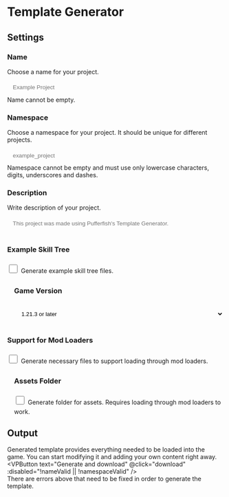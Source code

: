 <script lang="ts" setup>
import { ref, computed, watchEffect } from "vue";
import { BlobWriter, TextReader, ZipWriter } from "@zip.js/zip.js";
import { VPButton } from "vitepress/theme";

import packMcMeta from "./template-generator/pack.mcmeta.js";
import fabricModJson from "./template-generator/fabric.mod.json.js";
import modsToml from "./template-generator/mods.toml.js";
import neoforgeModsToml from "./template-generator/neoforge.mods.toml.js";
import configJson from "./template-generator/config.json.js";
import categoryJson from "./template-generator/category.json.js";
import definitionsJson from "./template-generator/definitions.json.js";
import skillsJson from "./template-generator/skills.json.js";
import connectionsJson from "./template-generator/connections.json.js";
import experienceJson from "./template-generator/experience.json.js";


const name = ref("");
const namespace = ref("");
const gameVersion = ref("new");
const description = ref("");

watchEffect(() => namespace.value = name.value.toLowerCase().replace(/ /g, "_").replace(/[^a-z0-9_-]*/g, ""));

const nameValid = computed(() => name.value.length >= 1);
const namespaceValid = computed(() => /^[a-z0-9_-]+$/.test(namespace.value));

const exampleSkillTree = ref(false);
const supportForModLoaders = ref(false);
const assetsFolder = ref(false);

async function download() {
	const zip = new ZipWriter(new BlobWriter("application/zip"));

	const promises = [];

	promises.push(zip.add(
		"pack.mcmeta",
		new TextReader(packMcMeta({
			description: description.value
		})
	)));

	if (supportForModLoaders.value) {
		promises.push(zip.add(
			"fabric.mod.json",
			new TextReader(fabricModJson({
				name: name.value,
				namespace: namespace.value,
				description: description.value
			}))
		));
		promises.push(zip.add(
			"META-INF/mods.toml",
			new TextReader(modsToml({
				name: name.value,
				namespace: namespace.value,
				description: description.value
			}))
		));
		promises.push(zip.add(
			"META-INF/neoforge.mods.toml",
			new TextReader(neoforgeModsToml({
				name: name.value,
				namespace: namespace.value,
				description: description.value
			}))
		));
	}

	if (assetsFolder.value) {
		promises.push(zip.add(`assets/${namespace.value}`, null, {
			directory: true,
			compressionMethod: 8 /* deflate */
		}));
	}

	if (exampleSkillTree.value) {
		promises.push(zip.add(
			`data/${namespace.value}/puffish_skills/config.json`,
			new TextReader(configJson())
		));
		promises.push(zip.add(
			`data/${namespace.value}/puffish_skills/categories/example/category.json`,
			new TextReader(categoryJson())
		));
		promises.push(zip.add(
			`data/${namespace.value}/puffish_skills/categories/example/definitions.json`,
			new TextReader({
				"new": definitionsJson(),
				"old": definitionsJson().replaceAll("\"attribute\": \"", "\"attribute\": \"generic.")
			}[gameVersion.value])
		));
		promises.push(zip.add(
			`data/${namespace.value}/puffish_skills/categories/example/skills.json`,
			new TextReader(skillsJson())
		));
		promises.push(zip.add(
			`data/${namespace.value}/puffish_skills/categories/example/connections.json`,
			new TextReader(connectionsJson())
		));
		promises.push(zip.add(
			`data/${namespace.value}/puffish_skills/categories/example/experience.json`,
			new TextReader(experienceJson())
		));
	} else {
		promises.push(zip.add(`data/${namespace.value}`, null, {
			directory: true,
			compressionMethod: 8 /* deflate */
		}));
	}

	await Promise.all(promises);

	const blob = await zip.close();
	const url = URL.createObjectURL(blob);
	const a = Object.assign(document.createElement("a"), {
		download: `${namespace.value}-template.zip`,
		href: url
	});

	document.body.appendChild(a);
	a.click();
	document.body.removeChild(a);

	URL.revokeObjectURL(url);
}
</script>

# Template Generator

## Settings



### Name

Choose a name for your project.
<input type="text" v-model="name" minlength="1" placeholder="Example Project" />
<span class="error" :class="{ valid: nameValid }">
Name cannot be empty.
</span>



### Namespace

Choose a namespace for your project. It should be unique for different projects.
<input type="text" v-model="namespace" pattern="[a-z0-9_-]+" placeholder="example_project" />
<span class="error" :class="{ valid: namespaceValid }">
Namespace cannot be empty and must use only lowercase characters, digits, underscores and dashes.
</span>



### Description

Write description of your project.
<input type="text" v-model="description" placeholder="This project was made using Pufferfish's Template Generator." />



### Example Skill Tree

<input type="checkbox" v-model="exampleSkillTree" />
Generate example skill tree files.



<div class="dependant":class="{ disabled: !exampleSkillTree }">

### Game Version

<select v-model="gameVersion" :disabled="!exampleSkillTree">
	<option value="new">1.21.3 or later</option>
	<option value="old">1.18.2 to 1.21.2</option>
</select>
</div>



### Support for Mod Loaders

<input type="checkbox" v-model="supportForModLoaders" />
Generate necessary files to support loading through mod loaders.



<div class="dependant":class="{ disabled: !supportForModLoaders }">

### Assets Folder

<input type="checkbox" v-model="assetsFolder" :disabled="!supportForModLoaders" />
Generate folder for assets. Requires loading through mod loaders to work.
</div>



## Output

Generated template provides everything needed to be loaded into the game. You can start modifying it and adding your own content right away.
<VPButton text="Generate and download" @click="download" :disabled="!nameValid || !namespaceValid" />
<span class="error" :class="{ valid: nameValid && namespaceValid }">
There are errors above that need to be fixed in order to generate the template.
</span>



<style scoped>
input, select {
	height: 40px;
}
input[type=checkbox] {
	width: 20px;
	height: 20px;
	margin: 8px 4px;
	vertical-align: baseline;
}
input[type=text], select {
	background-color: var(--vp-c-bg-alt);
	border: 1px solid transparent;
	border-radius: 8px;
	padding: 0 10px 0 12px;
	width: 100%;
	margin: 8px 0;
}
button.VPButton:disabled, button.VPButton:disabled:hover {
	filter: grayscale(1) contrast(0.5);
}
input + .error {
	margin-top: -8px;
}
.dependant {
	border-left: 1px solid var(--vp-c-text-1);
	padding-left: 16px;
}
.dependant.disabled {
	border-left-color: var(--vp-c-text-3);
	color: var(--vp-c-text-3);
}
.error {
	color: var(--vp-c-danger-1);
	font-size: 14px;
	display: block;
}
.error.valid {
	visibility: hidden;
}
</style>